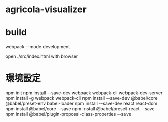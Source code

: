 # agricola-visualizer

# build
webpack --mode development 

open ./src/index.html with browser

# 環境設定
npm init
npm install --save-dev webpack webpack-cli webpack-dev-server
npm install -g webpack webpack-cli
npm install --save-dev @babel/core @babel/preset-env babel-loader
npm install --save-dev react react-dom
npm install @babel/core --save
npm install @babel/preset-react --save
npm install @babel/plugin-proposal-class-properties --save